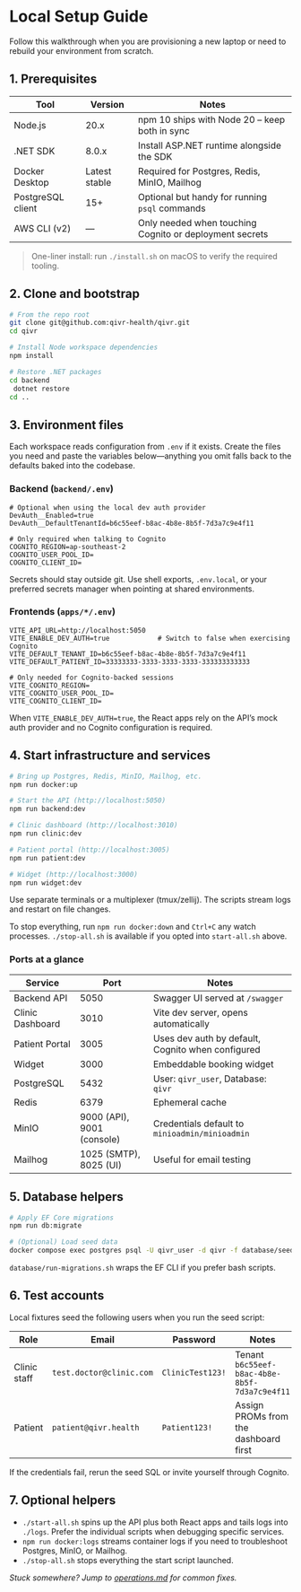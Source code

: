 # Local Setup Guide

Follow this walkthrough when you are provisioning a new laptop or need to rebuild your environment from scratch.

## 1. Prerequisites

| Tool | Version | Notes |
| --- | --- | --- |
| Node.js | 20.x | npm 10 ships with Node 20 – keep both in sync |
| .NET SDK | 8.0.x | Install ASP.NET runtime alongside the SDK |
| Docker Desktop | Latest stable | Required for Postgres, Redis, MinIO, Mailhog |
| PostgreSQL client | 15+ | Optional but handy for running `psql` commands |
| AWS CLI (v2) | — | Only needed when touching Cognito or deployment secrets |

> One-liner install: run `./install.sh` on macOS to verify the required tooling.

## 2. Clone and bootstrap

```bash
# From the repo root
git clone git@github.com:qivr-health/qivr.git
cd qivr

# Install Node workspace dependencies
npm install

# Restore .NET packages
cd backend
 dotnet restore
cd ..
```

## 3. Environment files

Each workspace reads configuration from `.env` if it exists. Create the files you need and paste the variables below—anything you omit falls back to the defaults baked into the codebase.

### Backend (`backend/.env`)

```env
# Optional when using the local dev auth provider
DevAuth__Enabled=true
DevAuth__DefaultTenantId=b6c55eef-b8ac-4b8e-8b5f-7d3a7c9e4f11

# Only required when talking to Cognito
COGNITO_REGION=ap-southeast-2
COGNITO_USER_POOL_ID=
COGNITO_CLIENT_ID=
```

Secrets should stay outside git. Use shell exports, `.env.local`, or your preferred secrets manager when pointing at shared environments.

### Frontends (`apps/*/.env`)

```env
VITE_API_URL=http://localhost:5050
VITE_ENABLE_DEV_AUTH=true            # Switch to false when exercising Cognito
VITE_DEFAULT_TENANT_ID=b6c55eef-b8ac-4b8e-8b5f-7d3a7c9e4f11
VITE_DEFAULT_PATIENT_ID=33333333-3333-3333-3333-333333333333

# Only needed for Cognito-backed sessions
VITE_COGNITO_REGION=
VITE_COGNITO_USER_POOL_ID=
VITE_COGNITO_CLIENT_ID=
```

When `VITE_ENABLE_DEV_AUTH=true`, the React apps rely on the API’s mock auth provider and no Cognito configuration is required.

## 4. Start infrastructure and services

```bash
# Bring up Postgres, Redis, MinIO, Mailhog, etc.
npm run docker:up

# Start the API (http://localhost:5050)
npm run backend:dev

# Clinic dashboard (http://localhost:3010)
npm run clinic:dev

# Patient portal (http://localhost:3005)
npm run patient:dev

# Widget (http://localhost:3000)
npm run widget:dev
```

Use separate terminals or a multiplexer (tmux/zellij). The scripts stream logs and restart on file changes.

To stop everything, run `npm run docker:down` and `Ctrl+C` any watch processes. `./stop-all.sh` is available if you opted into `start-all.sh` above.

### Ports at a glance

| Service | Port | Notes |
| --- | --- | --- |
| Backend API | 5050 | Swagger UI served at `/swagger` |
| Clinic Dashboard | 3010 | Vite dev server, opens automatically |
| Patient Portal | 3005 | Uses dev auth by default, Cognito when configured |
| Widget | 3000 | Embeddable booking widget |
| PostgreSQL | 5432 | User: `qivr_user`, Database: `qivr` |
| Redis | 6379 | Ephemeral cache |
| MinIO | 9000 (API), 9001 (console) | Credentials default to `minioadmin/minioadmin` |
| Mailhog | 1025 (SMTP), 8025 (UI) | Useful for email testing |

## 5. Database helpers

```bash
# Apply EF Core migrations
npm run db:migrate

# (Optional) Load seed data
docker compose exec postgres psql -U qivr_user -d qivr -f database/seed-data.sql
```

`database/run-migrations.sh` wraps the EF CLI if you prefer bash scripts.

## 6. Test accounts

Local fixtures seed the following users when you run the seed script:

| Role | Email | Password | Notes |
| --- | --- | --- | --- |
| Clinic staff | `test.doctor@clinic.com` | `ClinicTest123!` | Tenant `b6c55eef-b8ac-4b8e-8b5f-7d3a7c9e4f11` |
| Patient | `patient@qivr.health` | `Patient123!` | Assign PROMs from the dashboard first |

If the credentials fail, rerun the seed SQL or invite yourself through Cognito.

## 7. Optional helpers

- `./start-all.sh` spins up the API plus both React apps and tails logs into `./logs`. Prefer the individual scripts when debugging specific services.
- `npm run docker:logs` streams container logs if you need to troubleshoot Postgres, MinIO, or Mailhog.
- `./stop-all.sh` stops everything the start script launched.

_Stuck somewhere? Jump to [operations.md](./operations.md) for common fixes._
